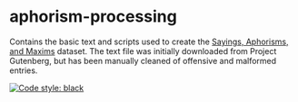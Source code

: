 # aphorism-processing
Contains the basic text and scripts used to create the [Sayings, Aphorisms, and Maxims](https://www.kaggle.com/datasets/stevenbbooth/aphorisms-and-maxims) dataset. The text file was initially downloaded from Project Gutenberg, but has been manually cleaned of offensive and malformed entries.

[![Code style: black](https://img.shields.io/badge/code%20style-black-000000.svg)](https://github.com/psf/black)
